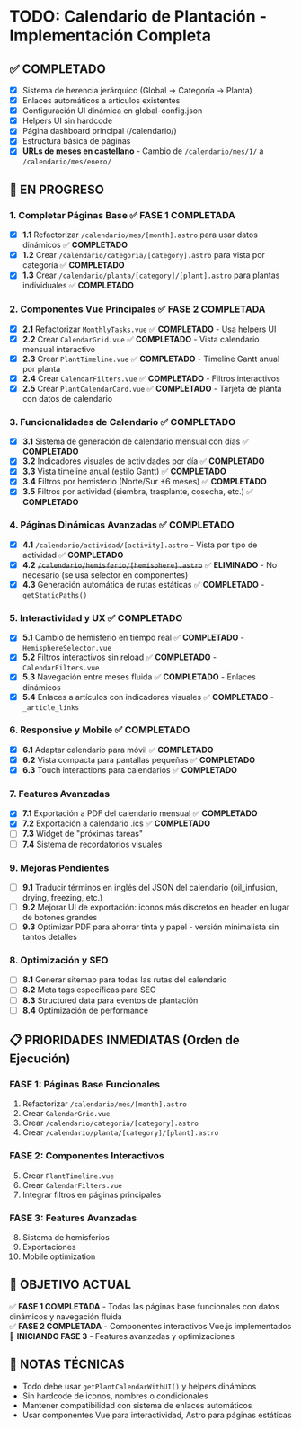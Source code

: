 # TODO: Calendario de Plantación - Implementación Completa

## ✅ COMPLETADO
- [x] Sistema de herencia jerárquico (Global → Categoría → Planta)
- [x] Enlaces automáticos a artículos existentes
- [x] Configuración UI dinámica en global-config.json
- [x] Helpers UI sin hardcode
- [x] Página dashboard principal (/calendario/)
- [x] Estructura básica de páginas
- [x] **URLs de meses en castellano** - Cambio de `/calendario/mes/1/` a `/calendario/mes/enero/`

## 🚧 EN PROGRESO

### 1. **Completar Páginas Base** ✅ **FASE 1 COMPLETADA**
- [x] **1.1** Refactorizar `/calendario/mes/[month].astro` para usar datos dinámicos ✅ **COMPLETADO** 
- [x] **1.2** Crear `/calendario/categoria/[category].astro` para vista por categoría ✅ **COMPLETADO**
- [x] **1.3** Crear `/calendario/planta/[category]/[plant].astro` para plantas individuales ✅ **COMPLETADO**

### 2. **Componentes Vue Principales** ✅ **FASE 2 COMPLETADA**
- [x] **2.1** Refactorizar `MonthlyTasks.vue` ✅ **COMPLETADO** - Usa helpers UI
- [x] **2.2** Crear `CalendarGrid.vue` ✅ **COMPLETADO** - Vista calendario mensual interactivo
- [x] **2.3** Crear `PlantTimeline.vue` ✅ **COMPLETADO** - Timeline Gantt anual por planta
- [x] **2.4** Crear `CalendarFilters.vue` ✅ **COMPLETADO** - Filtros interactivos
- [x] **2.5** Crear `PlantCalendarCard.vue` ✅ **COMPLETADO** - Tarjeta de planta con datos de calendario

### 3. **Funcionalidades de Calendario** ✅ **COMPLETADO**
- [x] **3.1** Sistema de generación de calendario mensual con días ✅ **COMPLETADO**
- [x] **3.2** Indicadores visuales de actividades por día ✅ **COMPLETADO**
- [x] **3.3** Vista timeline anual (estilo Gantt) ✅ **COMPLETADO**
- [x] **3.4** Filtros por hemisferio (Norte/Sur +6 meses) ✅ **COMPLETADO**
- [x] **3.5** Filtros por actividad (siembra, trasplante, cosecha, etc.) ✅ **COMPLETADO**

### 4. **Páginas Dinámicas Avanzadas** ✅ **COMPLETADO**
- [x] **4.1** `/calendario/actividad/[activity].astro` - Vista por tipo de actividad ✅ **COMPLETADO**
- [x] **4.2** ~~`/calendario/hemisferio/[hemisphere].astro`~~ ✅ **ELIMINADO** - No necesario (se usa selector en componentes)
- [x] **4.3** Generación automática de rutas estáticas ✅ **COMPLETADO** - `getStaticPaths()`

### 5. **Interactividad y UX** ✅ **COMPLETADO**
- [x] **5.1** Cambio de hemisferio en tiempo real ✅ **COMPLETADO** - `HemisphereSelector.vue`
- [x] **5.2** Filtros interactivos sin reload ✅ **COMPLETADO** - `CalendarFilters.vue`
- [x] **5.3** Navegación entre meses fluida ✅ **COMPLETADO** - Enlaces dinámicos
- [x] **5.4** Enlaces a artículos con indicadores visuales ✅ **COMPLETADO** - `_article_links`

### 6. **Responsive y Mobile** ✅ **COMPLETADO**
- [x] **6.1** Adaptar calendario para móvil ✅ **COMPLETADO**
- [x] **6.2** Vista compacta para pantallas pequeñas ✅ **COMPLETADO**
- [x] **6.3** Touch interactions para calendarios ✅ **COMPLETADO**

### 7. **Features Avanzadas**
- [x] **7.1** Exportación a PDF del calendario mensual ✅ **COMPLETADO**
- [x] **7.2** Exportación a calendario .ics ✅ **COMPLETADO**
- [ ] **7.3** Widget de "próximas tareas"
- [ ] **7.4** Sistema de recordatorios visuales

### 9. **Mejoras Pendientes**
- [ ] **9.1** Traducir términos en inglés del JSON del calendario (oil_infusion, drying, freezing, etc.)
- [ ] **9.2** Mejorar UI de exportación: iconos más discretos en header en lugar de botones grandes
- [ ] **9.3** Optimizar PDF para ahorrar tinta y papel - versión minimalista sin tantos detalles

### 8. **Optimización y SEO**
- [ ] **8.1** Generar sitemap para todas las rutas del calendario
- [ ] **8.2** Meta tags específicas para SEO
- [ ] **8.3** Structured data para eventos de plantación
- [ ] **8.4** Optimización de performance

## 📋 PRIORIDADES INMEDIATAS (Orden de Ejecución)

### **FASE 1: Páginas Base Funcionales**
1. Refactorizar `/calendario/mes/[month].astro` 
2. Crear `CalendarGrid.vue`
3. Crear `/calendario/categoria/[category].astro`
4. Crear `/calendario/planta/[category]/[plant].astro`

### **FASE 2: Componentes Interactivos**
5. Crear `PlantTimeline.vue`
6. Crear `CalendarFilters.vue`
7. Integrar filtros en páginas principales

### **FASE 3: Features Avanzadas**
8. Sistema de hemisferios
9. Exportaciones
10. Mobile optimization

## 🎯 OBJETIVO ACTUAL  
✅ **FASE 1 COMPLETADA** - Todas las páginas base funcionales con datos dinámicos y navegación fluida  
✅ **FASE 2 COMPLETADA** - Componentes interactivos Vue.js implementados  
🚧 **INICIANDO FASE 3** - Features avanzadas y optimizaciones

## 📝 NOTAS TÉCNICAS
- Todo debe usar `getPlantCalendarWithUI()` y helpers dinámicos
- Sin hardcode de iconos, nombres o condicionales
- Mantener compatibilidad con sistema de enlaces automáticos
- Usar componentes Vue para interactividad, Astro para páginas estáticas